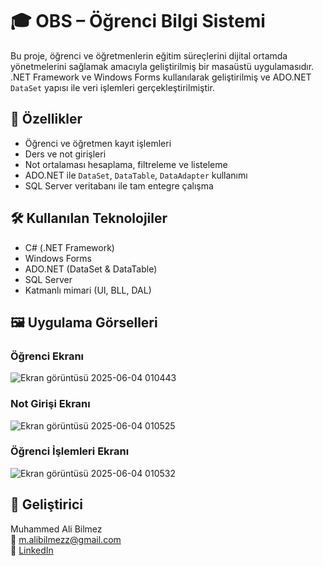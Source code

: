# 🎓 OBS – Öğrenci Bilgi Sistemi

Bu proje, öğrenci ve öğretmenlerin eğitim süreçlerini dijital ortamda yönetmelerini sağlamak amacıyla geliştirilmiş bir masaüstü uygulamasıdır.  
.NET Framework ve Windows Forms kullanılarak geliştirilmiş ve ADO.NET `DataSet` yapısı ile veri işlemleri gerçekleştirilmiştir.

## 🚀 Özellikler

- Öğrenci ve öğretmen kayıt işlemleri
- Ders ve not girişleri
- Not ortalaması hesaplama, filtreleme ve listeleme
- ADO.NET ile `DataSet`, `DataTable`, `DataAdapter` kullanımı
- SQL Server veritabanı ile tam entegre çalışma

## 🛠️ Kullanılan Teknolojiler

- C# (.NET Framework)
- Windows Forms
- ADO.NET (DataSet & DataTable)
- SQL Server
- Katmanlı mimari (UI, BLL, DAL)

## 🖼️ Uygulama Görselleri

### Öğrenci Ekranı
![Ekran görüntüsü 2025-06-04 010443](https://github.com/user-attachments/assets/9f1e3a83-6ee2-4fd1-8f21-c6072127f6e1)

### Not Girişi Ekranı
![Ekran görüntüsü 2025-06-04 010525](https://github.com/user-attachments/assets/a527a7c0-7aad-4c71-8543-90831f55ac32)

### Öğrenci İşlemleri Ekranı
![Ekran görüntüsü 2025-06-04 010532](https://github.com/user-attachments/assets/b7786b92-690e-4ab1-b926-6a72ea9d372e)

## 👤 Geliştirici

Muhammed Ali Bilmez  
📧 m.alibilmezz@gmail.com  
🔗 [LinkedIn](https://www.linkedin.com/in/muhammed-ali-bilmez-3083b8233/)


